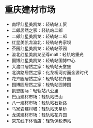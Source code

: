 # 重庆建材市场

* 南坪红星美凯龙：轻轨站工贸
* 二郎居然之家：轻轨站二郎
* 二郎红星美凯龙：轻轨站二郎
* 红星美凯龙渝北：轻轨站冉家坝
* 茶园红星美凯龙：轻轨站茶园
* 渝北红星美凯龙至尊mall：轻轨站重光
* 国博红星美凯龙：轻轨站国博中心
* 大渡口居然之家：轻轨站天堂堡
* 北滨路居然之家：化龙桥河对面金源时代
* 花卉园居然之家：轻轨站花卉园
* 园博园居然之家：轻轨站园博园
* 凯恩国际：轻轨站八公里
* 巴山建材市场：轻轨站巴山
* 八一建材市场：轻轨站石新路
* 马家岩建材城：轻轨站天星桥
* 龙溪建材市场：轻轨站花卉园
* 京东线下体验店：轻轨保税港站